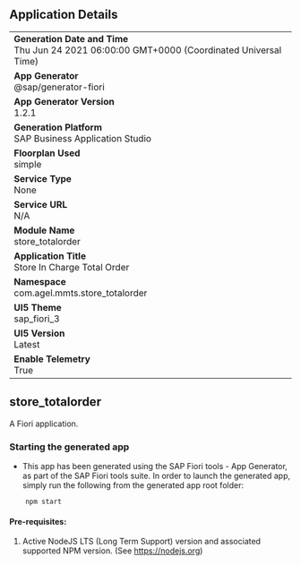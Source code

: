 ## Application Details
|               |
| ------------- |
|**Generation Date and Time**<br>Thu Jun 24 2021 06:00:00 GMT+0000 (Coordinated Universal Time)|
|**App Generator**<br>@sap/generator-fiori|
|**App Generator Version**<br>1.2.1|
|**Generation Platform**<br>SAP Business Application Studio|
|**Floorplan Used**<br>simple|
|**Service Type**<br>None|
|**Service URL**<br>N/A
|**Module Name**<br>store_totalorder|
|**Application Title**<br>Store In Charge Total Order|
|**Namespace**<br>com.agel.mmts.store_totalorder|
|**UI5 Theme**<br>sap_fiori_3|
|**UI5 Version**<br>Latest|
|**Enable Telemetry**<br>True|

## store_totalorder

A Fiori application.

### Starting the generated app

-   This app has been generated using the SAP Fiori tools - App Generator, as part of the SAP Fiori tools suite.  In order to launch the generated app, simply run the following from the generated app root folder:

```
    npm start
```

#### Pre-requisites:

1. Active NodeJS LTS (Long Term Support) version and associated supported NPM version.  (See https://nodejs.org)


